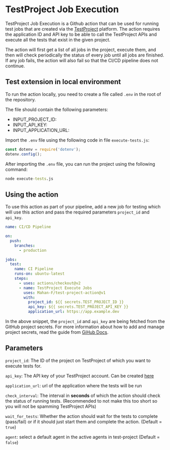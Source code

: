 # TestProject Job Execution
TestProject Job Execution is a Github action that can be used for running test jobs that are created via the [TestProject](https://testproject.io) platform. The action requires the application ID and API key to be able to call the TestProject APIs and execute all the tests that exist in the given project.

The action will first get a list of all jobs in the project, execute them, and then will check periodically the status of every job until all jobs are finished. If any job fails, the action will also fail so that the CI/CD pipeline does not continue.


## Test extension in local environment

To run the action locally, you need to create a file called `.env` in the root of the repository. 

The file should contain the following parameters:
  - INPUT_PROJECT_ID: <your project ID>
  - INPUT_API_KEY: <your API key>
  - INPUT_APPLICATION_URL: <your application url>

Import the `.env` file using the following code in file `execute-tests.js`:
  
  ```js
  const dotenv = require('dotenv');
  dotenv.config();
  ```

After importing the `.env` file, you can run the project using the following command:
  
  ```cmd
  node execute-tests.js
  ```

## Using the action
To use this action as part of your pipeline, add a new job for testing which will use this action and pass the required parameters `project_id` and `api_key`.
```yaml
name: CI/CD Pipeline

on: 
  push: 
    branches:
      - production

jobs:
  test:
    name: CI Pipeline
    runs-on: ubuntu-latest
    steps:
      - uses: actions/checkout@v2
      - name: TestProject Execute Jobs
        uses: Mahan-F/test-project-action@v1
        with:
          project_id: ${{ secrets.TEST_PROJECT_ID }}
          api_key: ${{ secrets.TEST_PROJECT_API_KEY }}
          application_url: https://app.example.dev
```

In the above snippet, the `project_id` and `api_key` are being fetched from the GitHub project secrets. For more information about how to add and manage project secrets, read the guide from [GiHub Docs](https://docs.github.com/en/actions/security-guides/encrypted-secrets).

## Parameters
`project_id`: The ID of the project on TestProject of which you want to execute tests for.

`api_key`: The API key of your TestProject account. Can be created [here](https://app.testproject.io/#/integrations/api)

`application_url`: url of the application where the tests will be run

`check_interval`: The interval in **seconds** of which the action should check the status of running tests. (Recommended to not make this too short so you will not be spamming TestProject APIs)

`wait_for_tests`: Whether the action should wait for the tests to complete (pass/fail) or if it should just start them and complete the action. (Default = `true`)

`agent`: select a default agent in the active agents in test-project (Default = `false`)